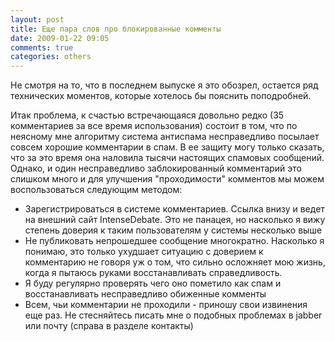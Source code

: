 ```yaml
---
layout: post
title: Еще пара слов про блокированные комменты
date: 2009-01-22 09:05
comments: true
categories: others
---
```


Не смотря на то, что в последнем выпуске я это обозрел, остается ряд технических моментов, которые хотелось бы пояснить поподробней.

<!--more-->
Итак проблема, к счастью встречающаяся довольно редко (35 комментариев  за все время использования) состоит в том, что по неясному мне алгоритму система антиспама несправедливо посылает совсем хорошие комментарии в спам. В ее защиту могу только сказать, что за это время она наловила тысячи настоящих спамовых сообщений. Однако, и один несправедливо заблокированный комментарий это слишком много и для улучшения "проходимости" комментов мы можем воспользоваться следующим методом:

- Зарегистрироваться в системе комментариев. Ссылка внизу и ведет на внешний сайт IntenseDebate. Это не панацея, но насколько я вижу степень доверия к таким пользователям у системы несколько выше
- Не публиковать непрошедшее сообщение многократно. Насколько я понимаю, это только ухудшает ситуацию с доверием к комментарию не говоря уж о том, что сильно осложняет мою жизнь, когда я пытаюсь руками восстанавливать справедливость.
- Я буду регулярно проверять чего оно пометило как спам и восстанавливать несправедливо обиженные комменты
- Всем, чьи комментарии не проходили - приношу свои извинения еще раз. Не стесняйтесь писать мне о подобных проблемах в jabber или почту (справа в разделе контакты)
